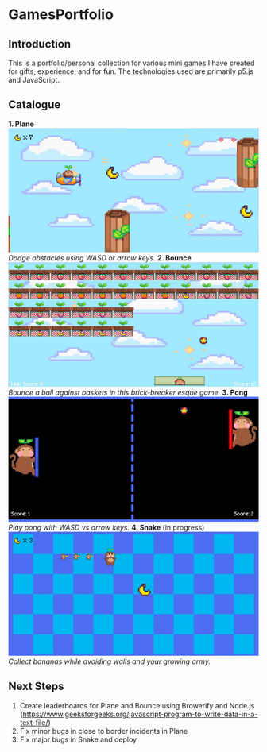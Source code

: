 # GamesPortfolio
## Introduction
This is a portfolio/personal collection for various mini games I have created for gifts, experience, and for fun. The technologies used are primarily p5.js and JavaScript.
## Catalogue
**1. Plane**  
![Screenshot from Plane](https://github.com/mandyschen/GamesPortfolio/blob/main/screenshots/plane.jpg)  
*Dodge obstacles using WASD or arrow keys.*
**2. Bounce**  
![Screenshot from Plane](https://github.com/mandyschen/GamesPortfolio/blob/main/screenshots/bounce.jpg)  
*Bounce a ball against baskets in this brick-breaker esque game.*
**3. Pong**  
![Screenshot from Plane](https://github.com/mandyschen/GamesPortfolio/blob/main/screenshots/pong.jpg)   
*Play pong with WASD vs arrow keys.*
**4. Snake** (in progress)  
![Screenshot from Plane](https://github.com/mandyschen/GamesPortfolio/blob/main/screenshots/snake.jpg)  
*Collect bananas while avoiding walls and your growing army.*
## Next Steps
1. Create leaderboards for Plane and Bounce using Browerify and Node.js (https://www.geeksforgeeks.org/javascript-program-to-write-data-in-a-text-file/)
2. Fix minor bugs in close to border incidents in Plane
3. Fix major bugs in Snake and deploy
